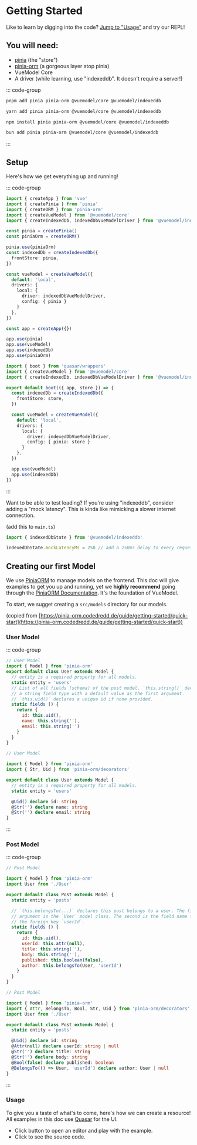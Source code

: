 <script setup>
import BasicExampleRaw from './examples/BasicExample.vue?raw'
import BasicExample from './examples/BasicExample.vue'
import { QBtn } from 'quasar'
import { mdiAlphaRBox, mdiCodeTags } from '@quasar/extras/mdi-v7'
</script>

# Getting Started
Like to learn by digging into the code? [Jump to "Usage"](#usage) and try our REPL!

## You will need:
- [pinia](https://pinia.vuejs.org/getting-started.html) (the "store")
- [pinia-orm](https://pinia-orm.codedredd.de/) (a gorgeous layer atop pinia)
- VueModel Core
- A driver (while learning, use "indexeddb". It doesn't require a server!)

::: code-group

```sh [pnpm]
pnpm add pinia pinia-orm @vuemodel/core @vuemodel/indexeddb
```

```sh [yarn]
yarn add pinia pinia-orm @vuemodel/core @vuemodel/indexeddb
```

```sh [npm]
npm install pinia pinia-orm @vuemodel/core @vuemodel/indexeddb
```

```sh [bun]
bun add pinia pinia-orm @vuemodel/core @vuemodel/indexeddb
```

:::

## Setup
Here's how we get everything up and running!

::: code-group

```ts [main.js]
import { createApp } from 'vue'
import { createPinia } from 'pinia'
import { createORM } from 'pinia-orm'
import { createVueModel } from '@vuemodel/core'
import { createIndexedDb, indexedDbVueModelDriver } from '@vuemodel/indexeddb'

const pinia = createPinia()
const piniaOrm = createORM()

pinia.use(piniaOrm)
const indexedDb = createIndexedDb({
  frontStore: pinia,
})

const vueModel = createVueModel({
  default: 'local',
  drivers: {
    local: {
      driver: indexedDbVueModelDriver,
      config: { pinia }
    }
  },
})

const app = createApp({})

app.use(pinia)
app.use(vueModel)
app.use(indexedDb)
app.use(piniaOrm)
```

```ts [vue-model.ts (Quasar boot file)]
import { boot } from 'quasar/wrappers'
import { createVueModel } from '@vuemodel/core'
import { createIndexedDb, indexedDbVueModelDriver } from '@vuemodel/indexeddb'

export default boot(({ app, store }) => {
  const indexedDb = createIndexedDb({
    frontStore: store,
  })

  const vueModel = createVueModel({
    default: 'local',
    drivers: {
      local: {
        driver: indexedDbVueModelDriver,
        config: { pinia: store }
      }
    },
  })

  app.use(vueModel)
  app.use(indexedDb)
})

```

:::

Want to be able to test loading? If you're using "indexeddb", consider adding a "mock latency". This is kinda like mimicking a slower internet connection.

(add this to `main.ts`)
```ts
import { indexedDbState } from '@vuemodel/indexeddb'

indexedDbState.mockLatencyMs = 250 // add a 250ms delay to every request
```

## Creating our first Model
We use [PiniaORM](https://pinia-orm.codedredd.de/) to manage models on the frontend. This doc will give examples to get you up and running, yet we **highly recommend** going through the [PiniaORM Documentation](https://pinia-orm.codedredd.de/). It's the foundation of VueModel.

To start, we sugget creating a `src/models` directory for our models.

(copied from [https://pinia-orm.codedredd.de/guide/getting-started/quick-start](https://pinia-orm.codedredd.de/guide/getting-started/quick-start))

### User Model

::: code-group

```js [src/models/User.js]
// User Model
import { Model } from 'pinia-orm'
export default class User extends Model {
  // entity is a required property for all models.
  static entity = 'users'
  // List of all fields (schema) of the post model. `this.string()` declares
  // a string field type with a default value as the first argument.
  // `this.uid()` declares a unique id if none provided.
  static fields () {
    return {
      id: this.uid(),
      name: this.string(''),
      email: this.string('')
    }
  }
}
```

```ts [src/models/User.ts]
// User Model

import { Model } from 'pinia-orm'
import { Str, Uid } from 'pinia-orm/decorators'

export default class User extends Model {
  // entity is a required property for all models.
  static entity = 'users'

  @Uid() declare id: string
  @Str('') declare name: string
  @Str('') declare email: string
}
```

:::

### Post Model

::: code-group

```js [src/models/Post.js]
// Post Model

import { Model } from 'pinia-orm'
import User from './User'

export default class Post extends Model {
  static entity = 'posts'

  // `this.belongsTo(...)` declares this post belongs to a user. The first
  // argument is the `User` model class. The second is the field name for
  // the foreign key `userId`.
  static fields () {
    return {
      id: this.uid(),
      userId: this.attr(null),
      title: this.string(''),
      body: this.string(''),
      published: this.boolean(false),
      author: this.belongsTo(User, 'userId')
    }
  }
}
```

```ts [src/models/Post.ts]
// Post Model

import { Model } from 'pinia-orm'
import { Attr, BelongsTo, Bool, Str, Uid } from 'pinia-orm/decorators'
import User from './User'

export default class Post extends Model {
  static entity = 'posts'

  @Uid() declare id: string
  @Attr(null) declare userId: string | null
  @Str('') declare title: string
  @Str('') declare body: string
  @Bool(false) declare published: boolean
  @BelongsTo(() => User, 'userId') declare author: User | null
}
```

:::

### Usage
To give you a taste of what's to come, here's how we can create a resource! All examples in this doc use [Quasar](https://quasar.dev/) for the UI.

- Click <q-btn size="sm" :icon="mdiAlphaRBox" flat round /> button to open an editor and play with the example.
- Click <q-btn size="sm" :icon="mdiCodeTags" flat round /> to see the source code.

<ExamplePanel
  title="Basic Example"
  :content="BasicExampleRaw"
  :exampleComponent="BasicExample"
/>